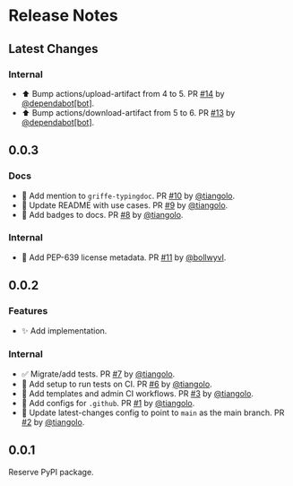 # Release Notes

## Latest Changes

### Internal

* ⬆ Bump actions/upload-artifact from 4 to 5. PR [#14](https://github.com/fastapi/annotated-doc/pull/14) by [@dependabot[bot]](https://github.com/apps/dependabot).
* ⬆ Bump actions/download-artifact from 5 to 6. PR [#13](https://github.com/fastapi/annotated-doc/pull/13) by [@dependabot[bot]](https://github.com/apps/dependabot).

## 0.0.3

### Docs

* 📝 Add mention to `griffe-typingdoc`. PR [#10](https://github.com/fastapi/annotated-doc/pull/10) by [@tiangolo](https://github.com/tiangolo).
* 📝 Update README with use cases. PR [#9](https://github.com/fastapi/annotated-doc/pull/9) by [@tiangolo](https://github.com/tiangolo).
* 📝 Add badges to docs. PR [#8](https://github.com/fastapi/annotated-doc/pull/8) by [@tiangolo](https://github.com/tiangolo).

### Internal

* 🔧 Add PEP-639 license metadata. PR [#11](https://github.com/fastapi/annotated-doc/pull/11) by [@bollwyvl](https://github.com/bollwyvl).

## 0.0.2

### Features

* ✨ Add implementation.

### Internal

* ✅ Migrate/add tests. PR [#7](https://github.com/fastapi/annotated-doc/pull/7) by [@tiangolo](https://github.com/tiangolo).
* 👷 Add setup to run tests on CI. PR [#6](https://github.com/fastapi/annotated-doc/pull/6) by [@tiangolo](https://github.com/tiangolo).
* 👷 Add templates and admin CI workflows. PR [#3](https://github.com/fastapi/annotated-doc/pull/3) by [@tiangolo](https://github.com/tiangolo).
* 🔧 Add configs for `.github`. PR [#1](https://github.com/fastapi/annotated-doc/pull/1) by [@tiangolo](https://github.com/tiangolo).
* 🔧 Update latest-changes config to point to `main` as the main branch. PR [#2](https://github.com/fastapi/annotated-doc/pull/2) by [@tiangolo](https://github.com/tiangolo).

## 0.0.1

Reserve PyPI package.
